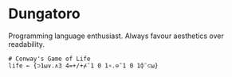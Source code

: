 # Dungatoro
Programming language enthusiast. Always favour aesthetics over readability.
```apl
# Conway's Game of Life
life ← {⊃1⍵∨.∧3 4=+/+⌿¯1 0 1∘.⊖¯1 0 1⌽¨⊂⍵}
```
 
